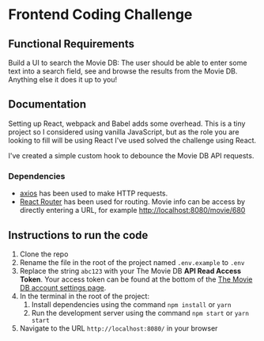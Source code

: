 # Frontend Coding Challenge

## Functional Requirements

Build a UI to search the Movie DB: The user should be able to enter some text into a search field, see and browse the results from the Movie DB. Anything else it does it up to you!

## Documentation

Setting up React, webpack and Babel adds some overhead. This is a tiny project so I considered using vanilla JavaScript, but as the role you are looking to fill will be using React I've used solved the challenge using React.

I've created a simple custom hook to debounce the Movie DB API requests.

### Dependencies

* [axios](https://github.com/axios/axios) has been used to make HTTP requests.
* [React Router](https://reactrouter.com/) has been used for routing. Movie info can be access by directly entering a URL, for example [http://localhost:8080/movie/680](http://localhost:8080/movie/680)

## Instructions to run the code

1. Clone the repo
1. Rename the file in the root of the project named `.env.example` to `.env`
1. Replace the string `abc123` with your The Movie DB **API Read Access Token**. Your access token can be found at the bottom of the [The Movie DB account settings page](https://www.themoviedb.org/settings/api).
1. In the terminal in the root of the project:
   1. Install dependencies using the command `npm install` or `yarn`
   1. Run the development server using the command `npm start` or `yarn start`
1. Navigate to the URL `http://localhost:8080/` in your browser
